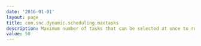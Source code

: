 ```yaml
---
date: '2016-01-01'
layout: page
title: com.snc.dynamic.scheduling.maxtasks
description: Maximum number of tasks that can be selected at once to run dynamic scheduling from the UI. 
value: 50 
---
```

